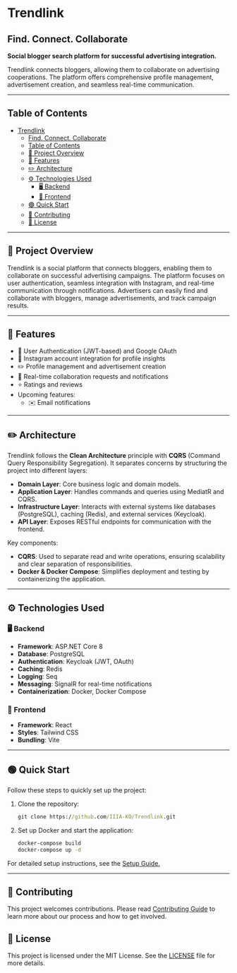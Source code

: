 # Trendlink 
## Find. Connect. Collaborate

**Social blogger search platform for successful advertising integration.**

Trendlink connects bloggers, allowing them to collaborate on advertising cooperations. The platform offers comprehensive profile management, advertisement creation, and seamless real-time communication.

---

## Table of Contents
- [Trendlink](#trendlink)
  - [Find. Connect. Collaborate](#find-connect-collaborate)
  - [Table of Contents](#table-of-contents)
  - [🚀 Project Overview](#-project-overview)
  - [🎯 Features](#-features)
  - [✏️ Architecture](#️-architecture)
  - [⚙️ Technologies Used](#️-technologies-used)
    - [🖥 Backend](#-backend)
    - [📱 Frontend](#-frontend)
  - [🟢 Quick Start](#-quick-start)
  - [🤝 Contributing](#-contributing)
  - [🧾 License](#-license)

---

## 🚀 Project Overview
Trendlink is a social platform that connects bloggers, enabling them to collaborate on successful advertising campaigns. The platform focuses on user authentication, seamless integration with Instagram, and real-time communication through notifications. Advertisers can easily find and collaborate with bloggers, manage advertisements, and track campaign results.

---

## 🎯 Features
- 🔐 User Authentication (JWT-based) and Google OAuth
- 🔗 Instagram account integration for profile insights
- ✏️ Profile management and advertisement creation
- 💬 Real-time collaboration requests and notifications
- ⭐ Ratings and reviews
- Upcoming features:
  - ✉️ Email notifications

---

## ✏️ Architecture
Trendlink follows the **Clean Architecture** principle with **CQRS** (Command Query Responsibility Segregation). It separates concerns by structuring the project into different layers:
- **Domain Layer**: Core business logic and domain models.
- **Application Layer**: Handles commands and queries using MediatR and CQRS.
- **Infrastructure Layer**: Interacts with external systems like databases (PostgreSQL), caching (Redis), and external services (Keycloak).
- **API Layer**: Exposes RESTful endpoints for communication with the frontend.

Key components:
- **CQRS**: Used to separate read and write operations, ensuring scalability and clear separation of responsibilities.
- **Docker & Docker Compose**: Simplifies deployment and testing by containerizing the application.

---

## ⚙️ Technologies Used

### 🖥 Backend
- **Framework**: ASP.NET Core 8
- **Database**: PostgreSQL
- **Authentication**: Keycloak (JWT, OAuth)
- **Caching**: Redis
- **Logging**: Seq
- **Messaging**: SignalR for real-time notifications
- **Containerization**: Docker, Docker Compose

### 📱 Frontend
- **Framework**: React
- **Styles**: Tailwind CSS
- **Bundling**: Vite

---

## 🟢 Quick Start

Follow these steps to quickly set up the project:

1. Clone the repository:
    ```cmd
    git clone https://github.com/IIIA-KO/Trendlink.git
    ```

2. Set up Docker and start the application:
    ```cmd
    docker-compose build
    docker-compose up -d
    ```

For detailed setup instructions, see the [Setup Guide.](https://github.com/IIIA-KO/Trendlink/wiki/Setup-Guide)

---

## 🤝 Contributing

This project welcomes contributions. Please read [Contributing Guide](https://github.com/IIIA-KO/Trendlink/wiki/Contributing-Guide) to learn more about our process and how to get involved.

## 🧾 License

This project is licensed under the MIT License. See the [LICENSE](https://github.com/IIIA-KO/Trendlink?tab=MIT-1-ov-file) file for more details.
